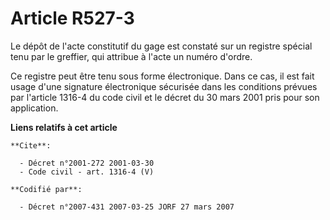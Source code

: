 # Article R527-3

Le dépôt de l'acte constitutif du gage est constaté sur un registre spécial tenu par le greffier, qui attribue à l'acte un
numéro d'ordre.

Ce registre peut être tenu sous forme électronique. Dans ce cas, il est fait usage d'une signature électronique sécurisée
dans les conditions prévues par l'article 1316-4 du code civil et le décret du 30 mars 2001 pris pour son application.

**Liens relatifs à cet article**

	**Cite**:

	  - Décret n°2001-272 2001-03-30
	  - Code civil - art. 1316-4 (V)

	**Codifié par**:

	  - Décret n°2007-431 2007-03-25 JORF 27 mars 2007
